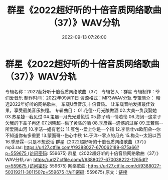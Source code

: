 ﻿---
title: 群星《2022超好听的十倍音质网络歌曲（37）》WAV分轨
date: 2022-09-13 07:26:00
categories: WAV车载音乐、镜像
tags: 华语中文
---
# 群星《2022超好听的十倍音质网络歌曲（37）》WAV分轨

专辑名称：2022超好听十倍音质网络歌曲（37）
专辑艺人：群星
专辑制作：爷们爱音乐
制作时间：2022年09月11日
资源格式：MP3\WAV分轨
专辑简介：
精选2022年好听的网络歌曲。
车载U盘音乐,十倍音质。
让车载音响发挥最佳效果，享受最美音乐旅程。
专辑曲目：
01.花僮--月光酿做酒
02.大美--负我娶她
03.苏星婕--我见过
04.玺晨--月光光爱慌慌
05.陈子晴--情若怜
06.海阔--这辈子欠我的下辈子再还
07.刘晓超--偷了黄昏的酒
08.季彦霖--遗憾的过客
09.王若熙--所爱隔山河
10.李洁--姐有老公
11.豆包--爱上你是一个错
12.李信壮vs欧阳朵--你不知道你有多重要
13.蒙面哥--伤心中秋
14.于洋--零点的月光
15.梅朵--太阳以西
16.季彦霖--只是不想说话
群星《2022超好听的十倍音质网络歌曲（37）》mp3.rar: https://url27.ctfile.com/f/9388027-670062189-875a66?p=559675 (访问密码:
559675)
群星《2022超好听的十倍音质网络歌曲（37）》WAV分轨.rar: https://url27.ctfile.com/f/9388027-670038222-1265df?p=559675 (访问密码:
559675)
网络歌曲: https://url27.ctfile.com/d/9388027-50319211-301150?p=559675 (访问密码:
559675)
原文：[链接](https://blog.sina.com.cn/s/blog_1647c7e7601030zdv.html)